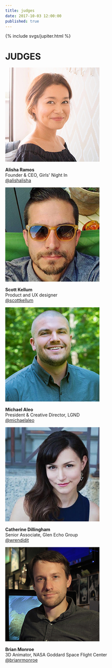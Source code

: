 ```yaml
---
title: judges
date: 2017-10-03 12:00:00
published: true
---
```


<div class="jupiter">
  {% include svgs/jupiter.html %}
</div>

# JUDGES

<div class="profile-list">
  <div class="profile">
    <img alt="image of Alisha Ramos" src="/images/judge-alisha-ramos.jpg">
    <p><strong>Alisha Ramos</strong><br>
    Founder &amp; CEO, Girls' Night In<br>
    <a target="_blank" title="Alisha Ramos's Twitter account" href="https://twitter.com/alishalisha">@alishalisha</a>
    </p>
  </div>
  <div class="profile">
    <img alt="image of Scott Kellum" src="/images/judge-scott-kellum.jpg">
    <p><strong>Scott Kellum</strong><br>
    Product and UX designer<br>
    <a target="_blank" title="Scott Kellum's Twitter account" href="https://twitter.com/ScottKellum">@scottkellum</a>
    </p>
  </div>
  <div class="profile">
    <img alt="image of Michael Aleo" src="/images/judge-michael-aleo.jpg">
    <p><strong>Michael Aleo</strong><br>
    President &amp; Creative Director, LGND<br>
    <a target="_blank" title="Michael Aleo's Twitter account" href="https://twitter.com/michaelaleo">@michaelaleo</a>
    </p>
  </div>
  <div class="profile">
    <img alt="image of Catherine Dillingham" src="/images/judge-catherine-dillingham.jpg">
    <p><strong>Catherine Dillingham</strong><br>
    Senior Associate, Glen Echo Group<br>
    <a target="_blank" title="Catherine Dillingham's Twitter account" href="https://twitter.com/wrendidit">@wrendidit</a>
    </p>
  </div>
  <div class="profile">
    <img alt="image of Brian Monroe" src="/images/judge-brian-monroe.jpg">
    <p><strong>Brian Monroe</strong><br>
    3D Animator, NASA Goddard Space Flight Center<br>
    <a target="_blank" title="Brian Monroe's Twitter account" href="https://twitter.com/brianrmonroe">@brianrmonroe</a>
    </p>
  </div>
  <!-- <div class="profile">
    <img alt="image of Jenn Giesler" src="/images/judge-jenn-giesler.jpg">
    <p><strong>Jenn Giesler</strong><br>
    Designer<br>
    <a target="_blank" title="Jenn Giesler's Twitter account" href="https://twitter.com/jenngiesler">@jenngiesler</a>
    </p>
  </div> -->
</div>